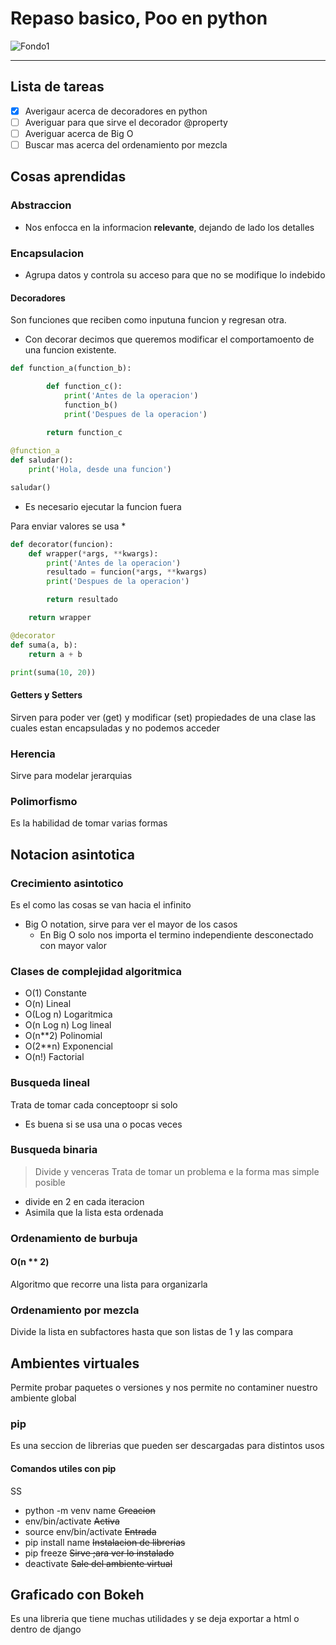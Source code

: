 <!--HEADING-->

# Repaso basico, Poo en python

![Fondo1](https://static.platzi.com/cdn-cgi/image/width=1024,quality=50,format=auto/media/achievements/badge-poo-algoritmos-python-8960967b-d29a-47a6-85f6-db9b7b4dc8a9.png "Logo del curso")

---

## Lista de tareas
* [x] Averigaur acerca de decoradores en python
* [ ] Averiguar para que sirve el decorador @property
* [ ] Averiguar acerca de Big O
* [ ] Buscar mas acerca del ordenamiento por mezcla

## Cosas aprendidas

### **Abstraccion**

* Nos enfocca en la informacion **relevante**, dejando de lado los detalles

### **Encapsulacion**

* Agrupa datos y controla su acceso para que no se modifique lo indebido

#### Decoradores
Son funciones que reciben como inputuna funcion y regresan otra. 
* Con decorar decimos que queremos modificar el comportamoento de una funcion existente.

```python
def function_a(function_b):

        def function_c():
            print('Antes de la operacion')
            function_b()
            print('Despues de la operacion')
            
        return function_c

@function_a
def saludar():
    print('Hola, desde una funcion')

saludar()
```

* Es necesario ejecutar la funcion fuera

Para enviar valores se usa *

```python
def decorator(funcion):
    def wrapper(*args, **kwargs):
        print('Antes de la operacion')
        resultado = funcion(*args, **kwargs)
        print('Despues de la operacion')

        return resultado

    return wrapper

@decorator
def suma(a, b):
    return a + b

print(suma(10, 20))
```

#### Getters y Setters

Sirven para poder ver (get) y modificar (set) propiedades de una clase las cuales estan encapsuladas y no podemos acceder

### Herencia
Sirve para modelar jerarquias

### Polimorfismo

Es la habilidad de tomar varias formas

## Notacion asintotica
### Crecimiento asintotico

Es el como las cosas se van hacia el infinito

* Big O notation, sirve para ver el mayor de los casos
    * En Big O solo  nos importa el termino independiente desconectado con mayor valor

### Clases de complejidad algoritmica

* O(1) Constante
* O(n) Lineal
* O(Log n) Logaritmica
* O(n Log n) Log lineal
* O(n**2) Polinomial
* O(2**n) Exponencial
* O(n!) Factorial

### Busqueda lineal
Trata de tomar cada conceptoopr si solo
* Es buena si se usa una o pocas veces

### Busqueda binaria

> Divide y venceras
Trata de tomar un problema e la forma mas simple posible
* divide en 2 en cada iteracion
* Asimila que la lista esta ordenada

### Ordenamiento de burbuja
#### O(n ** 2)
Algoritmo que recorre una lista para organizarla

### Ordenamiento por mezcla
Divide la lista en subfactores hasta que son listas de 1 y las compara

## Ambientes virtuales

Permite probar paquetes o versiones y nos permite no contaminer nuestro ambiente global

### pip

Es una seccion de librerias que pueden ser descargadas para distintos usos

#### Comandos utiles con pip
SS
* python -m venv name ~~Creacion~~
* env/bin/activate ~~Activa~~
* source env/bin/activate ~~Entrada~~
* pip install name ~~Instalacion de librerias~~
* pip freeze  ~~Sirve ;ara ver lo instalado~~
* deactivate ~~Sale del ambiente virtual~~

## Graficado con Bokeh

Es una libreria que tiene muchas utilidades y se deja exportar a html o dentro de django